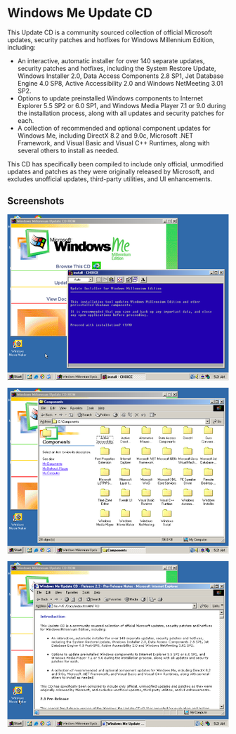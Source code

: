 # Windows Me Update CD

This Update CD is a community sourced collection of official Microsoft updates, security patches and hotfixes for Windows Millennium Edition, including:

+ An interactive, automatic installer for over 140 separate updates, security patches and hotfixes, including the System Restore Update, Windows Installer 2.0, Data Access Components 2.8 SP1, Jet Database Engine 4.0 SP8, Active Accessibility 2.0 and Windows NetMeeting 3.01 SP2.
+ Options to update preinstalled Windows components to Internet Explorer 5.5 SP2 or 6.0 SP1, and Windows Media Player 7.1 or 9.0 during the installation process, along with all updates and security patches for each.
+ A collection of recommended and optional component updates for Windows Me, including DirectX 8.2 and 9.0c, Microsoft .NET Framework, and Visual Basic and Visual C++ Runtimes, along with several others to install as needed.

This CD has specifically been compiled to include only official, unmodified updates and patches as they were originally released by Microsoft, and excludes unofficial updates, third-party utilities, and UI enhancements.


## Screenshots

![Update Installer](/Images/SCR_01.png)

![Optional Components](/Images/SCR_02.png)

![Documentation](/Images/SCR_03.png)
